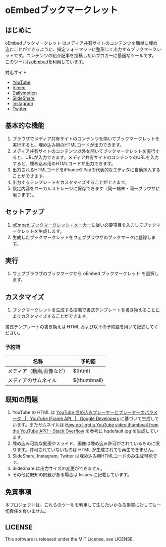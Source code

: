 oEmbedブックマークレット
=======

はじめに
--------

oEmbedブックマークレット はメディア共有サイトのコンテンツを簡単に埋め込むことができるように、指定フォーマットに整形して出力するブックマークレットです。コンテンツの紹介記事を投稿したいブロガーに最適なツールです。
このツールは[oEmbed](http://oembed.com)を利用しています。

対応サイト

* [YouTube](http://www.youtube.com/)
* [Vimeo](http://vimeo.com/)
* [Dailymotion](http://www.dailymotion.com/)
* [SlideShare](http://www.slideshare.net/)
* [Instagram](http://instagram.com/)
* [Twitter](https://twitter.com/)

基本的な機能
------------

 1. ブラウザでメディア共有サイトのコンテンツを開いてブックマークレットを実行すると、埋め込み用のHTMLコードが出力できます。
 2. メディア共有サイトのコンテンツ以外を開いてブックマークレットを実行すると、URLが入力できます。メディア共有サイトのコンテンツのURLを入力すると、埋め込み用のHTMLコードが出力できます。
 3. 出力されるHTMLコードをiPhoneやiPadの代表的なエディタに自動挿入することができます。
 4. 出力するテンプレートをカスタマイズすることができます。
 5. 設定内容をローカルストレージに保存できます（同一端末・同一ブラウザに限ります）。

セットアップ
------------

 1. [oEmbed ブックマークレット・メーカー](http://feelingplace.github.io/oEmbed/)に従い必要項目を入力してブックマークレットを生成します。
 2. 生成したブックマークレットをウェブブラウザのブックマークに登録します。

実行
----

 1. ウェブブラウザのブックマークから oEmbed ブックマークレット を選択します。

カスタマイズ
------------

 1. ブックマークレットを生成する段階で書式テンプレートを書き換えることによりカスタマイズすることができます。

書式テンプレートの書き換えは HTML および以下の予約語を用いて記述してください。


### 予約語

名称                     | 予約語
------------------------|-------------------
メディア（動画,画像など）  | ${html}
メディアのサムネイル          | ${thumbnail}

既知の問題
----------
 1. YouTube の HTML は [YouTube 埋め込みプレーヤーとプレーヤーのパラメータ   |   YouTube IFrame API   |   Google Developers](https://developers.google.com/youtube/player_parameters#Manual_IFrame_Embeds) に基づいて生成しています。またサムネイルは [How do I get a YouTube video thumbnail from the YouTube API? - Stack Overflow](http://stackoverflow.com/questions/2068344/how-do-i-get-a-youtube-video-thumbnail-from-the-youtube-api) を参考に hqdefault.jpg を生成しています。
 2. 埋め込み可能な動画やスライド、画像は埋め込み許可がされているものに限ります。許可されていないものは HTML が生成されても再生できません。
 3. SlideShare, Instagram, Twitter は埋め込み用HTMLコードのみ生成可能です。
 4. SlideShare は出力サイズの変更ができません。
 5. その他に既知の問題がある場合は Issues に記載しています。

免責事項
--------------------------------
本プロジェクトは、これらのツールを利用して生じたいかなる損害に対しても一切責任を負いません。

LICENSE
-------

This software is released under the MIT License, see LICENSE.
